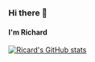 ### Hi there 👋
#### I'm Richard
[![Ricard's GitHub stats](https://github-readme-stats.vercel.app/api?username=Peculiar-codes&theme=dark&show_icons=true)](https://github.com/anuraghazra/github-readme-stats)

<!--
**Peculiar-codes/Peculiar-codes** is a ✨ _special_ ✨ repository because its `README.md` (this file) appears on your GitHub profile.

Here are some ideas to get you started:

- 🔭 I’m currently working on ...
- 🌱 I’m currently learning ...
- 👯 I’m looking to collaborate on ...
- 🤔 I’m looking for help with ...
- 💬 Ask me about ...
- 📫 How to reach me: ...
- 😄 Pronouns: ...
- ⚡ Fun fact: ...
-->
